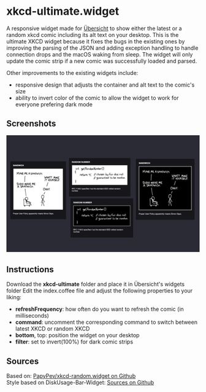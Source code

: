 # xkcd-ultimate.widget
A responsive widget made for [Übersicht](http://tracesof.net/uebersicht/) to show either the latest or a random xkcd comic including its alt text on your desktop. This is the ultimate XKCD widget because it fixes the bugs in the existing ones by improving the parsing of the JSON and adding exception handling to handle connection drops and the macOS waking from sleep. The widget will only update the comic strip if a new comic was successfully loaded and parsed.

Other improvements to the existing widgets include:
- responsive design that adjusts the container and alt text to the comic's size
- ability to invert color of the comic to allow the widget to work for everyone prefering dark mode

## Screenshots
![xkcd-ultimate.widget-Screenshot](./screenshot.png)

## Instructions
Download the **xkcd-ultimate** folder and place it in Übersicht's widgets folder
Edit the index.coffee file and adjust the following properties to your liking:
- **refreshFrequency**: how often do you want to refresh the comic (in milliseconds)
- **command**: uncomment the corresponding command to switch between latest XKCD or random XKCD
- **bottom**, top: position the widget on your desktop
- **filter**: set to invert(100%) for dark comic strips

## Sources
Based on: <a href="https://github.com/PapyPev/xkcd-random.widget">PapyPev/xkcd-random.widget on Github</a><br>
Style based on DiskUsage-Bar-Widget: <a href="https://github.com/dinever/DiskUsage-Bar-Widget">Sources on Github</a>
